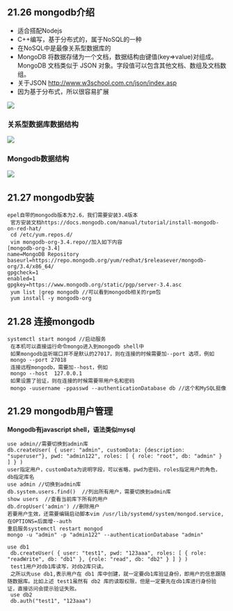 ## 21.26 mongodb介绍

* 适合搭配Nodejs
* C++编写，基于分布式的，属于NoSQL的一种
* 在NoSQL中是最像关系型数据库的
* MongoDB 将数据存储为一个文档，数据结构由键值(key=>value)对组成。MongoDB 文档类似于 JSON 对象。字段值可以包含其他文档、数组及文档数组。
* 关于JSON http://www.w3school.com.cn/json/index.asp
* 因为基于分布式，所以很容易扩展

![](https://ws3.sinaimg.cn/large/006tKfTcgy1fkm5677qfjj319u0fwtbv.jpg)

### 关系型数据库数据结构

![](https://ws1.sinaimg.cn/large/006tKfTcgy1fkm56qjiemj313q0hsdhs.jpg)

### Mongodb数据结构

![](https://ws1.sinaimg.cn/large/006tKfTcgy1fkm577rry1j31380h6ac6.jpg)


## 21.27 mongodb安装

```
epel自带的mongodb版本为2.6，我们需要安装3.4版本
 官方安装文档https://docs.mongodb.com/manual/tutorial/install-mongodb-on-red-hat/
 cd /etc/yum.repos.d/
 vim mongodb-org-3.4.repo//加入如下内容
[mongodb-org-3.4]
name=MongoDB Repository
baseurl=https://repo.mongodb.org/yum/redhat/$releasever/mongodb-org/3.4/x86_64/
gpgcheck=1
enabled=1
gpgkey=https://www.mongodb.org/static/pgp/server-3.4.asc
 yum list |grep mongodb //可以看到mongodb相关的rpm包
 yum install -y mongodb-org
```

## 21.28 连接mongodb

```
systemctl start mongod //启动服务
 在本机可以直接运行命令mongo进入到mongodb shell中
 如果mongodb监听端口并不是默认的27017，则在连接的时候需要加--port 选项，例如
 mongo --port 27018
 连接远程mongodb，需要加--host，例如
 mongo --host  127.0.0.1
 如果设置了验证，则在连接的时候需要带用户名和密码
 mongo -uusername -ppasswd --authenticationDatabase db //这个和MySQL挺像
```

## 21.29 mongodb用户管理

**Mongodb有javascript shell，语法类似mysql**

```
use admin//需要切换到admin库
db.createUser( { user: "admin", customData: {description: "superuser"}, pwd: "admin122", roles: [ { role: "root", db: "admin" } ] } )
user指定用户，customData为说明字段，可以省略，pwd为密码，roles指定用户的角色，db指定库名 
use admin //切换到admin库
db.system.users.find()  //列出所有用户，需要切换到admin库
show users  //查看当前库下所有的用户
db.dropUser('admin') //删除用户
若要用户生效，还需要编辑启动脚本vim /usr/lib/systemd/system/mongod.service,在OPTIONS=后面增--auth
重启服务systemctl restart mongod
mongo -u "admin" -p "admin122" --authenticationDatabase "admin"
```

```
use db1
 db.createUser( { user: "test1", pwd: "123aaa", roles: [ { role: "readWrite", db: "db1" }, {role: "read", db: "db2" } ] } )
 test1用户对db1库读写，对db2库只读。
 之所以先use db1,表示用户在 db1 库中创建，就一定要db1库验证身份，即用户的信息跟随随数据库。比如上述 test1虽然有 db2 库的读取权限，但是一定要先在db1库进行身份验证，直接访问会提示验证失败。
 use db2
 db.auth("test1", "123aaa")
```
